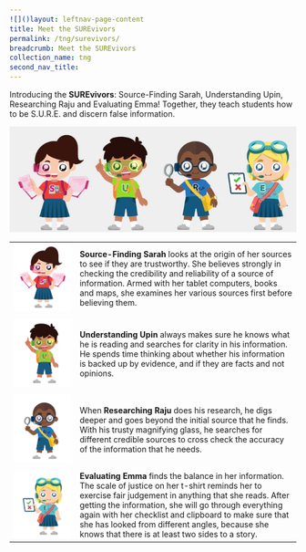 ```yaml
---
![]()layout: leftnav-page-content
title: Meet the SUREvivors
permalink: /tng/surevivors/
breadcrumb: Meet the SUREvivors
collection_name: tng
second_nav_title: 
---
```


Introducing the **SUREvivors**:  Source-Finding Sarah, Understanding Upin, Researching Raju and Evaluating Emma! Together, they teach students how to be S.U.R.E. and discern false information.

![](../images/SUREvivors-team.JPG)



|                                    |                                                              |
| ---------------------------------- | ------------------------------------------------------------ |
| ![](../images/SUREvivor_Sarah.jpg) | **Source-Finding Sarah** looks at the origin of her sources to see if they are trustworthy. She believes strongly in checking the credibility and reliability of a source of information. Armed with her tablet computers, books and maps, she examines her various sources first before believing them. |
|                                    |                                                              |
| ![](../images/SUREvivor_Upin.jpg)  | **Understanding Upin** always makes sure he knows what he is reading and searches for clarity in his information. He spends time thinking about whether his information is backed up by evidence, and if they are facts and not opinions. |
|                                    |                                                              |
| ![](../images/SUREvivor_Raju.jpg)  | When **Researching Raju** does his research, he digs deeper and goes beyond the initial source that he finds. With his trusty magnifying glass, he searches for different credible sources to cross check the accuracy of the information that he needs. |
|                                    |                                                              |
| ![](../images/SUREvivor_Emma.jpg)  | **Evaluating Emma** finds the balance in her information. The scale of justice on her t-shirt reminds her to exercise fair judgement in anything that she reads. After getting the information, she will go through everything again with her checklist and clipboard to make sure that she has looked from different angles, because she knows that there is at least two sides to a story. |


